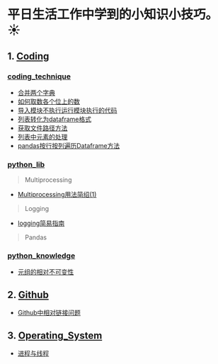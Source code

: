 # 平日生活工作中学到的小知识小技巧。:sunny:
##  1. [Coding](coding)
### [coding_technique](coding_technique)
- [合并两个字典](./coding/coding_technique/合并两个字典.py)  
- [如何取数各个位上的数](./coding/coding_technique/如何取数各个位上的数.py)  
- [导入模块不执行运行模块执行的代码](./coding/coding_technique/导入模块不执行运行模块执行的代码.md)  
- [列表转化为dataframe格式](./coding/coding_technique/列表转化为dataframe格式.py) 
- [获取文件路径方法](./coding/coding_technique/获取文件路径方法.py)
- [列表中元素的处理](./coding/coding_technique/列表中元素的处理.py)
- [pandas按行按列遍历Dataframe方法](./coding/coding_technique/pandas按行按列遍历Dataframe方法.py)

### [python_lib](python_lib)  
> Multiprocessing

- [Multiprocessing用法简绍(1)](./coding/python_lib/Multiprocessing用法简绍(1).md)    

> Logging
- [logging简易指南](./coding/python_lib/python_logging简易指南.md)  

> Pandas


### [python_knowledge](python_knowledge)  
- [元组的相对不可变性](./coding/python_knowledge/元组的相对不可变性.py)  

## 2. [Github](Github)
 - [Github中相对链接问题](./Github/Github中相对链接问题.md)

## 3. [Operating_System](Operating_System)
 - [进程与线程](./Operating_System/进程与线程.md)

